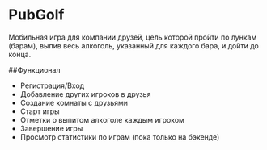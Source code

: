 # PubGolf

Мобильная игра для компании друзей, цель которой пройти по лункам (барам), выпив весь алкоголь, указанный для каждого бара, и дойти до конца.

##Функционал
- Регистрация/Вход
- Добавление других игроков в друзья
- Создание комнаты с друзьями
- Старт игры
- Отметки о выпитом алкоголе каждым игроком
- Завершение игры
- Просмотр статистики по играм (пока только на бэкенде)
